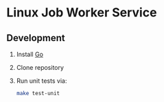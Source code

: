 # Linux Job Worker Service

## Development

1. Install [Go](https://golang.org/doc/install)
1. Clone repository
1. Run unit tests via:

   ```bash
   make test-unit
   ```
